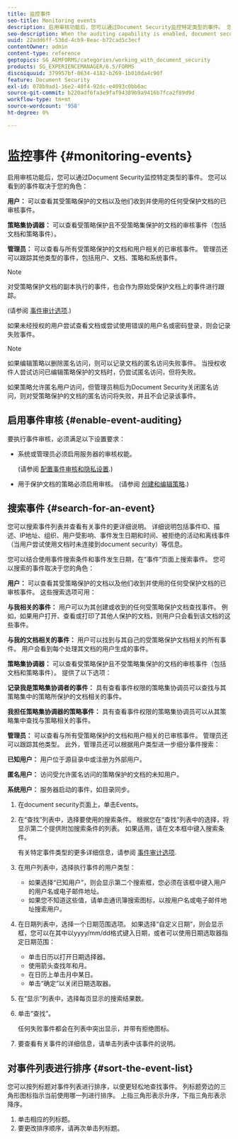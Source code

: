 ```yaml
---
title: 监控事件
seo-title: Monitoring events
description: 启用审核功能后，您可以通过Document Security监控特定类型的事件。 您可以使用Document Security轻松搜索和排序事件列表。
seo-description: When the auditing capability is enabled, document security enables you to monitor certain types of events. You can easily search and sort the events list using the document security.
uuid: 22add6ff-536d-4cb9-8eac-b72cad5c3ecf
contentOwner: admin
content-type: reference
geptopics: SG_AEMFORMS/categories/working_with_document_security
products: SG_EXPERIENCEMANAGER/6.5/FORMS
discoiquuid: 379957bf-0634-4182-b269-1b010da4c90f
feature: Document Security
exl-id: 078b9ad1-16e2-40f4-92dc-e4093c0bb6ac
source-git-commit: b220adf6fa3e9faf94389b9a9416b7fca2f89d9d
workflow-type: tm+mt
source-wordcount: '958'
ht-degree: 0%

---
```


# 监控事件 {#monitoring-events}

启用审核功能后，您可以通过Document Security监控特定类型的事件。 您可以看到的事件取决于您的角色：

**用户：** 可以查看其受策略保护的文档以及他们收到并使用的任何受保护文档的已审核事件。

**策略集协调器：** 可以查看受策略保护且不受策略集保护的文档的审核事件（包括文档和策略事件）。

**管理员：** 可以查看与所有受策略保护的文档和用户相关的已审核事件。 管理员还可以跟踪其他类型的事件，包括用户、文档、策略和系统事件。

>[!NOTE]
>
>对受策略保护文档的副本执行的事件，也会作为原始受保护文档上的事件进行跟踪。

(请参阅 [事件审计选项](/help/forms/using/admin-help/configuring-client-server-options.md#event-auditing-options).)

如果未经授权的用户尝试查看文档或尝试使用错误的用户名或密码登录，则会记录失败事件。

>[!NOTE]
>
>如果编辑策略以删除匿名访问，则可以记录文档的匿名访问失败事件。 当授权收件人尝试访问已编辑策略保护的文档时，仍尝试匿名访问，但将失败。

如果策略允许匿名用户访问，但管理员稍后为Document Security关闭匿名访问，则对受策略保护的文档的匿名访问将失败，并且不会记录该事件。

## 启用事件审核 {#enable-event-auditing}

要执行事件审核，必须满足以下设置要求：

* 系统或管理员必须启用服务器的审核权能。

   (请参阅 [配置事件审核和隐私设置](/help/forms/using/admin-help/configuring-client-server-options.md#configuring-event-auditing-and-privacy-settings).)

* 用于保护文档的策略必须启用审核。 (请参阅 [创建和编辑策略](/help/forms/using/admin-help/creating-policies.md#creating-and-editing-policies).)

## 搜索事件 {#search-for-an-event}

您可以搜索事件列表并查看有关事件的更详细说明。 详细说明包括事件ID、描述、IP地址、组织、用户受影响、事件发生日期和时间、被拒绝的活动和离线事件（当用户尝试使用文档时未连接到document security）等信息。

您可以结合使用事件搜索条件和事件发生日期，在“事件”页面上搜索事件。 您可以搜索的事件取决于您的角色：

**用户：** 可以查看其受策略保护的文档以及他们收到并使用的任何受保护文档的已审核事件。 这些搜索选项可用：

**与我相关的事件：** 用户可以为其创建或收到的任何受策略保护文档查找事件。 例如，如果用户打开、查看或打印了其他人保护的文档，则用户只会看到该文档的这些事件。

**与我的文档相关的事件：** 用户可以找到与其自己的受策略保护文档相关的所有事件。 用户会看到每个处理其文档的用户生成的事件。

**策略集协调器：** 可以查看受策略保护且不受策略集保护的文档的审核事件（包括文档和策略事件）。 提供了以下选项：

**记录我是策略集协调者的事件：** 具有查看事件权限的策略集协调员可以查找与其策略集中的策略所保护的文档相关的事件。

**我担任策略集协调器的策略事件：** 具有查看事件权限的策略集协调员可以从其策略集中查找与策略相关的事件。

**管理员：** 可以查看与所有受策略保护的文档和用户相关的已审核事件。 管理员还可以跟踪其他类型。 此外，管理员还可以根据用户类型进一步细分事件搜索：

**已知用户：** 用户位于源目录中或注册为外部用户。

**匿名用户：** 访问受允许匿名访问的策略保护的文档的未知用户。

**系统用户：** 服务器启动的事件，如目录同步。

1. 在document security页面上，单击Events。
1. 在“查找”列表中，选择要使用的搜索条件。 根据您在“查找”列表中的选择，将显示第二个提供附加搜索条件的列表。 如果适用，请在文本框中键入搜索条件。

   有关特定事件类型的更多详细信息，请参阅 [事件审计选项](/help/forms/using/admin-help/configuring-client-server-options.md#event-auditing-options).

1. 在用户列表中，选择执行事件的用户类型：

   * 如果选择“已知用户”，则会显示第二个搜索框，您必须在该框中键入用户的用户名或电子邮件地址。
   * 如果您不知道这些值，请单击通讯簿搜索图标，以按用户名或电子邮件地址搜索用户。

1. 在日期列表中，选择一个日期范围选项。 如果选择“自定义日期”，则会显示框，您可以在其中以yyyy/mm/dd格式键入日期，或者可以使用日期选取器指定日期范围：

   * 单击日历以打开日期选择器。
   * 使用箭头查找年和月。
   * 在日历上单击月中某日。
   * 单击“确定”以关闭日期选取器。

1. 在“显示”列表中，选择每页显示的搜索结果数。
1. 单击“查找”。

   任何失败事件都会在列表中突出显示，并带有拒绝图标。

1. 要查看有关事件的详细信息，请单击列表中该事件的说明。

## 对事件列表进行排序 {#sort-the-event-list}

您可以按列标题对事件列表进行排序，以便更轻松地查找事件。 列标题旁边的三角形图标指示当前使用哪一列进行排序。 上指三角形表示升序，下指三角形表示降序。

1. 单击相应的列标题。
1. 要更改排序顺序，请再次单击列标题。
